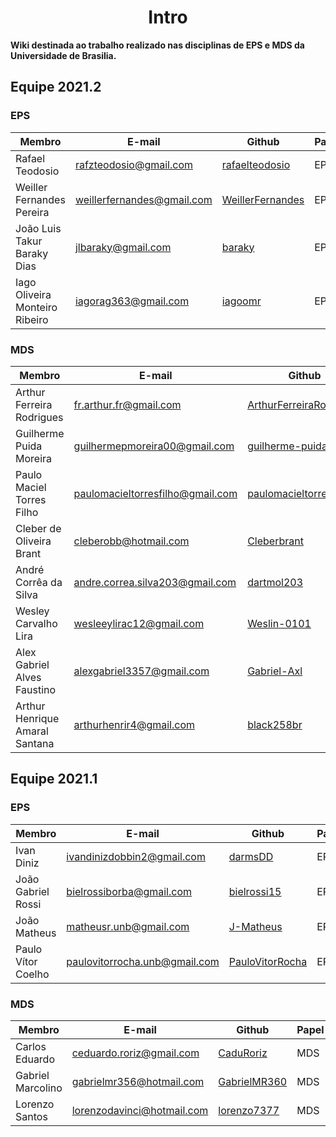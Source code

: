 <h1 style="text-align: center">Intro</h1>

**Wiki destinada ao trabalho realizado nas disciplinas de EPS e MDS da Universidade de Brasilia.**

## Equipe 2021.2

### EPS
| Membro | E-mail | Github | Papel |Matricula|
|-------------------------------|--------------------------|----------------------------------|----------------------|------------|
| Rafael Teodosio | rafzteodosio@gmail.com	| [rafaelteodosio](https://github.com/rafaelteodosio) | EPS |16/0142466|
| Weiller Fernandes Pereira	| weillerfernandes@gmail.com	| [WeillerFernandes](https://github.com/WeillerFernandes) | EPS|13/0137995|
| João Luis Takur Baraky Dias	| jlbaraky@gmail.com	| [baraky](https://github.com/baraky) | EPS |18/0033646|
| Iago Oliveira Monteiro Ribeiro	| iagorag363@gmail.com	| [iagoomr](https://github.com/iagoomr) | EPS |16/0124735|


### MDS
| Membro | E-mail | Github | Papel |Matricula|
|-------------------------------|--------------------------|----------------------------------|----------------------|------------|
| Arthur Ferreira Rodrigues	| fr.arthur.fr@gmail.com	| [ArthurFerreiraRodrigues](https://github.com/ArthurFerreiraRodrigues) | MDS |20/0056981|
| Guilherme Puida Moreira	| guilhermepmoreira00@gmail.com	| [guilherme-puida](https://github.com/guilherme-puida) | MDS |20/0019015|
| Paulo Maciel Torres Filho	| paulomacieltorresfilho@gmail.com	| [paulomacieltorresfilho](https://github.com/paulomacieltorresfilho) | MDS |20/0025937|
| Cleber de Oliveira Brant	| cleberobb@hotmail.com	| [Cleberbrant](https://github.com/Cleberbrant) | MDS |20/0061216|
| André Corrêa da Silva	| andre.correa.silva203@gmail.com	| [dartmol203](https://github.com/dartmol203) | MDS |20/0014447|
| Wesley Carvalho Lira	| wesleeylirac12@gmail.com	| [Weslin-0101](https://github.com/Weslin-0101) | MDS |20/0044559|
| Alex Gabriel Alves Faustino	| alexgabriel3357@gmail.com	| [Gabriel-Axl](https://github.com/Gabriel-Axl) | MDS |20/0056603|
| Arthur Henrique Amaral Santana	| arthurhenrir4@gmail.com	| [black258br](https://github.com/black258br) | MDS |20/0035371|

## Equipe 2021.1

### EPS
| Membro | E-mail | Github | Papel |Matricula|
|-------------------------------|--------------------------|----------------------------------|----------------------|------------|
| Ivan Diniz | ivandinizdobbin2@gmail.com	| [darmsDD](https://github.com/darmsDD) | EPS |17/0013278|
| João Gabriel Rossi	| bielrossiborba@gmail.com	| [bielrossi15](https://github.com/bielrossi15) | EPS|17/0013693|
| João Matheus	| matheusr.unb@gmail.com	| [J-Matheus](https://github.com/J-Matheus) | EPS |17/0013812|
| Paulo Vítor Coelho	| paulovitorrocha.unb@gmail.com	| [PauloVitorRocha](https://github.com/PauloVitorRocha) | EPS |17/0062465|


### MDS
| Membro | E-mail | Github | Papel |Matricula|
|-------------------------------|--------------------------|----------------------------------|----------------------|------------|
| Carlos Eduardo	| ceduardo.roriz@gmail.com	| [CaduRoriz](https://github.com/CaduRoriz) | MDS |19/0011424|
| Gabriel Marcolino	| gabrielmr356@hotmail.com	| [GabrielMR360](https://github.com/GabrielMR360) | MDS |19/0087501|
| Lorenzo Santos	| lorenzodavinci@hotmail.com	| [lorenzo7377](https://github.com/lorenzo7377) | MDS |19/0032821|

